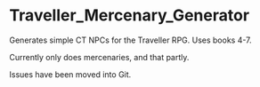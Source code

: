 Traveller_Mercenary_Generator
===============================

Generates simple CT NPCs for the Traveller RPG. Uses books 4-7.

Currently only does mercenaries, and that partly. 

Issues have been moved into Git.


